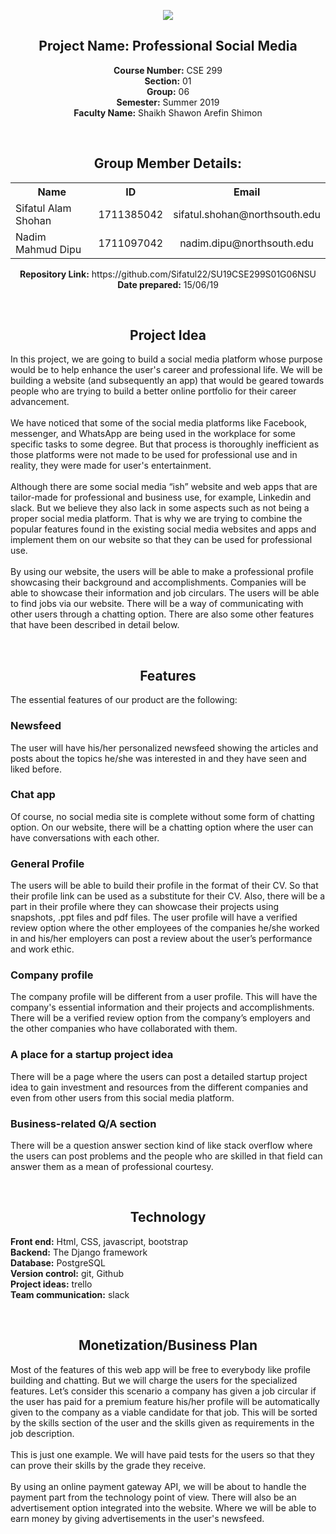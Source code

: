 <p align="center">
  <img src="https://github.com/Sifatul22/SU19CSE299S01G06NSU/blob/Issue-%2336-project-proposal/Documentation/images.jpeg">
</p>
<h2 align="center">Project Name: Professional Social Media</h2>
<p align="center">
  <b>Course Number:</b> CSE 299<br>
  <b>Section:</b> 01<br>
  <b>Group:</b> 06<br>
  <b>Semester:</b> Summer 2019<br>
  <b>Faculty Name:</b> Shaikh Shawon Arefin Shimon
</p>
</br>
<h2 align="center"> Group Member Details:</h2>

<p align="center"></p>
  <center>
<table align="center">
  <tr>
    <th align="center">Name</th>
    <th>ID</th> 
    <th>Email</th>
  </tr>
  <tr>
    <td>Sifatul Alam Shohan</td>
    <td>1711385042</td> 
    <td>sifatul.shohan@northsouth.edu</td>
  </tr>
  <tr>
    <td>Nadim Mahmud Dipu</td>
    <td align="center">1711097042</td> 
    <td align="center">nadim.dipu@northsouth.edu</td>
  </tr>
</table>
    </center>
<p align="center">
  <b>Repository Link:</b> https://github.com/Sifatul22/SU19CSE299S01G06NSU</br>
  <b>Date prepared:</b> 15/06/19
  </p>
  
  </br>
  <h2 align="center"> Project Idea</h2>
  <p>
  In this project, we are going to build a social media platform whose purpose would be to help enhance the user's career and professional life. We will be building a website (and subsequently an app) that would be geared towards people who are trying to build a better online portfolio for their career advancement.<br><br>
We have noticed that some of the social media platforms like Facebook, messenger, and WhatsApp are being used in the workplace for some specific tasks to some degree. But that process is thoroughly inefficient as those platforms were not made to be used for professional use and in reality, they were made for user's entertainment.<br><br>
Although there are some social media “ish” website and web apps that are tailor-made for professional and business use, for example, Linkedin and slack. But we believe they also lack in some aspects such as not being a proper social media platform.
That is why we are trying to combine the popular features found in the existing social media websites and apps and implement them on our website so that they can be used for professional use.<br><br>
By using our website, the users will be able to make a professional profile showcasing their background and accomplishments. Companies will be able to showcase their information and job circulars. The users will be able to find jobs via our website. There will be a way of communicating with other users through a chatting option. There are also some other features that have been described in detail below.
  </p>




</br>
  <h2 align="center"> Features</h2>
  The essential features of our product are the following:
  <p>
  <h3> Newsfeed</h3>
  The user will have his/her personalized newsfeed showing the articles and posts about the topics he/she was interested in and they have seen and liked before.

<h3> Chat app</h3>
  Of course, no social media site is complete without some form of chatting option. On our website, there will be a chatting option where the user can have conversations with each other.

<h3> General Profile</h3>
The users will be able to build their profile in the format of their CV. So that their profile link can be used as a substitute for their CV. Also, there will be a part in their profile where they can showcase their projects using snapshots, .ppt files and pdf files. The user profile will have a verified review option where the other employees of the companies he/she worked in and his/her employers can post a review about the user’s performance and work ethic.

<h3>Company profile</h3>
The company profile will be different from a user profile. This will have the company's essential information and their projects and accomplishments. There will be a verified review option from the company’s employers and the other companies who have collaborated with them.

<h3>A place for a startup project idea </h3>
There will be a page where the users can post a detailed startup project idea to gain investment and resources from the different companies and even from other users from this social media platform.


<h3>Business-related Q/A section</h3>
There will be a question answer section kind of like stack overflow where the users can post problems and the people who are skilled in that field can answer them as a mean of professional courtesy.

  </p>
  </br>
  <h2 align="center"> Technology</h2>
  <p>
  <b>Front end:</b> Html, CSS, javascript, bootstrap<br>
  <b>Backend:</b> The Django framework<br>
  <b>Database:</b> PostgreSQL<br>
  <b>Version control:</b> git, Github<br>
  <b>Project ideas:</b> trello<br>
  <b>Team communication:</b> slack
  </p>


  </br>
  <h2 align="center">Monetization/Business Plan</h2>
  <p>
 Most of the features of this web app will be free to everybody like profile building and chatting. But we will charge the users for the specialized features. Let’s consider this scenario a company has given a job circular if the user has paid for a premium feature his/her profile will be automatically given to the company as a viable candidate for that job. This will be sorted by the skills section of the user and the skills given as requirements in the job description.<br><br> 
This is just one example. We will have paid tests for the users so that they can prove their skills by the grade they receive.<br><br>
By using an online payment gateway API, we will be about to handle the payment part from the technology point of view. There will also be an advertisement option integrated into the website. Where we will be able to earn money by giving advertisements in the user's newsfeed.

  </p>

    
